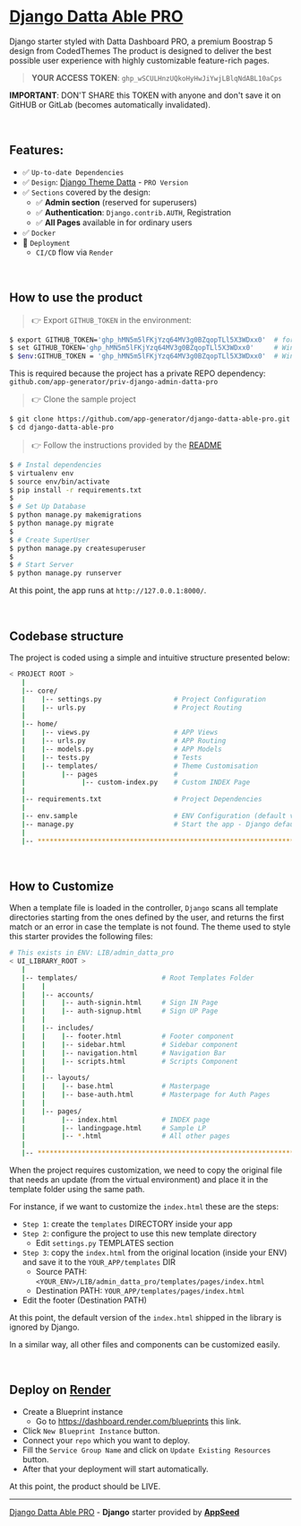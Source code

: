 # [Django Datta Able PRO](https://appseed.us/product/datta-able-pro/django/)

Django starter styled with Datta Dashboard PRO, a premium Boostrap 5 design from CodedThemes The product is designed to deliver the best possible user experience with highly customizable feature-rich pages.

> **YOUR ACCESS TOKEN**: `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`

**IMPORTANT**: DON'T SHARE this TOKEN with anyone and don't save it on GitHUB or GitLab (becomes automatically invalidated).   

<br />

## Features: 

- ✅ `Up-to-date Dependencies`
- ✅ `Design`: [Django Theme Datta](https://github.com/app-generator/django-admin-datta-pro) - `PRO Version`
- ✅ `Sections` covered by the design:
  - ✅ **Admin section** (reserved for superusers)
  - ✅ **Authentication**: `Django.contrib.AUTH`, Registration
  - ✅ **All Pages** available in for ordinary users 
- ✅ `Docker`
- 🚀 `Deployment` 
  - `CI/CD` flow via `Render`

<br />

## How to use the product 

> 👉 Export `GITHUB_TOKEN` in the environment: 

```bash
$ export GITHUB_TOKEN='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'  # for Linux, Mac      !!! Don't share it or save it on GitHub !!!
$ set GITHUB_TOKEN='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'     # Windows CMD         !!! Don't share it or save it on GitHub !!!
$ $env:GITHUB_TOKEN = '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'  # Windows powerShell  !!! Don't share it or save it on GitHub !!!
```

This is required because the project has a private REPO dependency: `github.com/app-generator/priv-django-admin-datta-pro`

> 👉 Clone the sample project

```bash
$ git clone https://github.com/app-generator/django-datta-able-pro.git
$ cd django-datta-able-pro
```

> 👉 Follow the instructions provided by the [README](https://github.com/app-generator/django-datta-able-pro)

```bash
$ # Instal dependencies 
$ virtualenv env
$ source env/bin/activate
$ pip install -r requirements.txt
$ 
$ # Set Up Database
$ python manage.py makemigrations
$ python manage.py migrate
$
$ # Create SuperUser
$ python manage.py createsuperuser
$
$ # Start Server
$ python manage.py runserver
```

At this point, the app runs at `http://127.0.0.1:8000/`.

<br />

## Codebase structure

The project is coded using a simple and intuitive structure presented below:

```bash
< PROJECT ROOT >
   |
   |-- core/                            
   |    |-- settings.py                  # Project Configuration  
   |    |-- urls.py                      # Project Routing
   |
   |-- home/
   |    |-- views.py                     # APP Views 
   |    |-- urls.py                      # APP Routing
   |    |-- models.py                    # APP Models 
   |    |-- tests.py                     # Tests  
   |    |-- templates/                   # Theme Customisation 
   |         |-- pages                   # 
   |              |-- custom-index.py    # Custom INDEX Page    
   |
   |-- requirements.txt                  # Project Dependencies
   |
   |-- env.sample                        # ENV Configuration (default values)
   |-- manage.py                         # Start the app - Django default start script
   |
   |-- ************************************************************************
```

<br />

## How to Customize 

When a template file is loaded in the controller, `Django` scans all template directories starting from the ones defined by the user, and returns the first match or an error in case the template is not found. 
The  theme used to style this starter provides the following files: 

```bash
# This exists in ENV: LIB/admin_datta_pro
< UI_LIBRARY_ROOT >                      
   |
   |-- templates/                     # Root Templates Folder 
   |    |          
   |    |-- accounts/       
   |    |    |-- auth-signin.html     # Sign IN Page
   |    |    |-- auth-signup.html     # Sign UP Page
   |    |
   |    |-- includes/       
   |    |    |-- footer.html          # Footer component
   |    |    |-- sidebar.html         # Sidebar component
   |    |    |-- navigation.html      # Navigation Bar
   |    |    |-- scripts.html         # Scripts Component
   |    |
   |    |-- layouts/       
   |    |    |-- base.html            # Masterpage
   |    |    |-- base-auth.html       # Masterpage for Auth Pages
   |    |
   |    |-- pages/       
   |         |-- index.html           # INDEX page
   |         |-- landingpage.html     # Sample LP
   |         |-- *.html               # All other pages
   |    
   |-- ************************************************************************
```

When the project requires customization, we need to copy the original file that needs an update (from the virtual environment) and place it in the template folder using the same path. 

For instance, if we want to customize the `index.html` these are the steps:

- `Step 1`: create the `templates` DIRECTORY inside your app 
- `Step 2`: configure the project to use this new template directory
  - Edit `settings.py` TEMPLATES section 
- `Step 3`: copy the `index.html` from the original location (inside your ENV) and save it to the `YOUR_APP/templates` DIR
  - Source PATH: `<YOUR_ENV>/LIB/admin_datta_pro/templates/pages/index.html`
  - Destination PATH: `YOUR_APP/templates/pages/index.html`
- Edit the footer (Destination PATH)    

At this point, the default version of the `index.html` shipped in the library is ignored by Django.

In a similar way, all other files and components can be customized easily.

<br />

## Deploy on [Render](https://render.com/)

- Create a Blueprint instance
  - Go to https://dashboard.render.com/blueprints this link.
- Click `New Blueprint Instance` button.
- Connect your `repo` which you want to deploy.
- Fill the `Service Group Name` and click on `Update Existing Resources` button.
- After that your deployment will start automatically.

At this point, the product should be LIVE.


---
[Django Datta Able PRO](https://appseed.us/product/datta-able-pro/django/) - **Django** starter provided by **[AppSeed](https://appseed.us/)**
